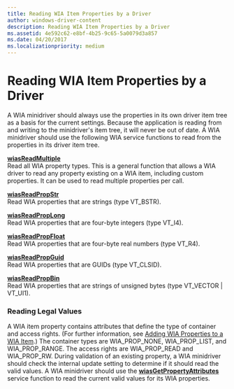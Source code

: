 ```yaml
---
title: Reading WIA Item Properties by a Driver
author: windows-driver-content
description: Reading WIA Item Properties by a Driver
ms.assetid: 4e592c62-e8bf-4b25-9c65-5a0079d3a857
ms.date: 04/20/2017
ms.localizationpriority: medium
---
```


# Reading WIA Item Properties by a Driver





A WIA minidriver should always use the properties in its own driver item tree as a basis for the current settings. Because the application is reading from and writing to the minidriver's item tree, it will never be out of date. A WIA minidriver should use the following WIA service functions to read from the properties in its driver item tree.

<a href="" id="wiasreadmultiple"></a>[**wiasReadMultiple**](https://msdn.microsoft.com/library/windows/hardware/ff549300)  
Read all WIA property types. This is a general function that allows a WIA driver to read any property existing on a WIA item, including custom properties. It can be used to read multiple properties per call.

<a href="" id="wiasreadpropstr"></a>[**wiasReadPropStr**](https://msdn.microsoft.com/library/windows/hardware/ff549341)  
Read WIA properties that are strings (type VT\_BSTR).

<a href="" id="wiasreadproplong"></a>[**wiasReadPropLong**](https://msdn.microsoft.com/library/windows/hardware/ff549330)  
Read WIA properties that are four-byte integers (type VT\_I4).

<a href="" id="wiasreadpropfloat"></a>[**wiasReadPropFloat**](https://msdn.microsoft.com/library/windows/hardware/ff549320)  
Read WIA properties that are four-byte real numbers (type VT\_R4).

<a href="" id="wiasreadpropguid"></a>[**wiasReadPropGuid**](https://msdn.microsoft.com/library/windows/hardware/ff549325)  
Read WIA properties that are GUIDs (type VT\_CLSID).

<a href="" id="wiasreadpropbin"></a>[**wiasReadPropBin**](https://msdn.microsoft.com/library/windows/hardware/ff549308)  
Read WIA properties that are strings of unsigned bytes (type VT\_VECTOR | VT\_UI1).

### Reading Legal Values

A WIA item property contains attributes that define the type of container and access rights. (For further information, see [Adding WIA Properties to a WIA Item](adding-wia-properties-to-a-wia-item.md).) The container types are WIA\_PROP\_NONE, WIA\_PROP\_LIST, and WIA\_PROP\_RANGE. The access rights are WIA\_PROP\_READ and WIA\_PROP\_RW. During validation of an existing property, a WIA minidriver should check the internal update setting to determine if it should read the valid values. A WIA minidriver should use the [**wiasGetPropertyAttributes**](https://msdn.microsoft.com/library/windows/hardware/ff549257) service function to read the current valid values for its WIA properties.

 

 




